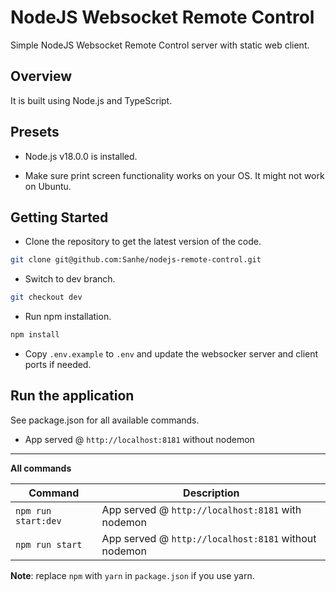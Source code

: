 # NodeJS Websocket Remote Control

Simple NodeJS Websocket Remote Control server with static web client.

## Overview

It is built using Node.js and TypeScript.

## Presets

* Node.js v18.0.0 is installed.

* Make sure print screen functionality works on your OS. It might not work on Ubuntu.

## Getting Started

* Clone the repository to get the latest version of the code.

```bash
git clone git@github.com:Sanhe/nodejs-remote-control.git
```

* Switch to dev branch.

```bash
git checkout dev
```

* Run npm installation.

```bash
npm install
```

* Copy `.env.example` to `.env` and update the websocker server and client ports if needed.


## Run the application

See package.json for all available commands.


* App served @ `http://localhost:8181` without nodemon

---

**All commands**

Command | Description
--- | ---
`npm run start:dev` | App served @ `http://localhost:8181` with nodemon
`npm run start` | App served @ `http://localhost:8181` without nodemon

**Note**: replace `npm` with `yarn` in `package.json` if you use yarn.
